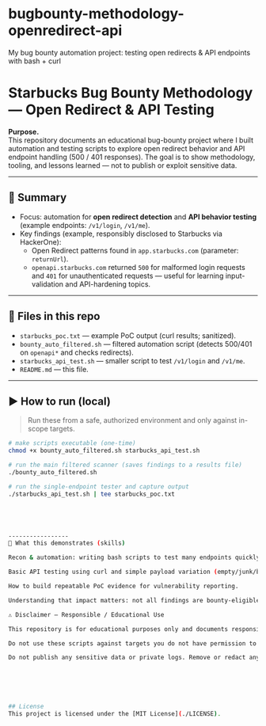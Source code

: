 # bugbounty-methodology-openredirect-api
My bug bounty automation project: testing open redirects &amp; API endpoints with bash + curl

# Starbucks Bug Bounty Methodology — Open Redirect & API Testing

**Purpose.**  
This repository documents an educational bug-bounty project where I built automation and testing scripts to explore open redirect behavior and API endpoint handling (500 / 401 responses). The goal is to show methodology, tooling, and lessons learned — not to publish or exploit sensitive data.

---

## 🔎 Summary
- Focus: automation for **open redirect detection** and **API behavior testing** (example endpoints: `/v1/login`, `/v1/me`).
- Key findings (example, responsibly disclosed to Starbucks via HackerOne):  
  - Open Redirect patterns found in `app.starbucks.com` (parameter: `returnUrl`).  
  - `openapi.starbucks.com` returned `500` for malformed login requests and `401` for unauthenticated requests — useful for learning input-validation and API-hardening topics.

---

## 📁 Files in this repo
- `starbucks_poc.txt` — example PoC output (curl results; sanitized).  
- `bounty_auto_filtered.sh` — filtered automation script (detects 500/401 on `openapi*` and checks redirects).  
- `starbucks_api_test.sh` — smaller script to test `/v1/login` and `/v1/me`.  
- `README.md` — this file.

---

## ▶️ How to run (local)
> Run these from a safe, authorized environment and only against in-scope targets.

```bash
# make scripts executable (one-time)
chmod +x bounty_auto_filtered.sh starbucks_api_test.sh

# run the main filtered scanner (saves findings to a results file)
./bounty_auto_filtered.sh

# run the single-endpoint tester and capture output
./starbucks_api_test.sh | tee starbucks_poc.txt





-----------------
🧭 What this demonstrates (skills)

Recon & automation: writing bash scripts to test many endpoints quickly.

Basic API testing using curl and simple payload variation (empty/junk/broken JSON).

How to build repeatable PoC evidence for vulnerability reporting.

Understanding that impact matters: not all findings are bounty-eligible (open redirects often require extra impact to be valid).

⚠️ Disclaimer — Responsible / Educational Use

This repository is for educational purposes only and documents responsible testing performed within the Starbucks HackerOne program scope.

Do not use these scripts against targets you do not have permission to test.

Do not publish any sensitive data or private logs. Remove or redact any confidential output before sharing.






## License
This project is licensed under the [MIT License](./LICENSE).
